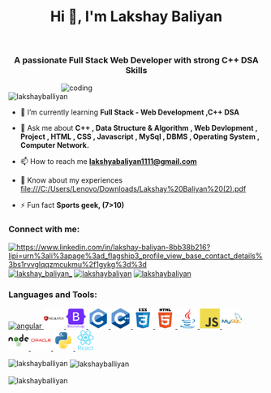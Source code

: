 <h1 align="center">Hi 👋, I'm Lakshay Baliyan</h1>
<img src="https://user-images.githubusercontent.com/74038190/240906093-9be4d344-6782-461a-b5a6-32a07bf7b34e.gif" alt="">

<h3 align="center">A passionate Full Stack Web Developer with strong C++ DSA Skills</h3>

<img align="right" width="400" src="https://user-images.githubusercontent.com/74038190/238353467-897cd757-ea1f-492d-aaf9-6d1674177e08.gif" alt="coding">

<p align="left"> <img src="https://komarev.com/ghpvc/?username=lakshayballiyan&label=Profile%20views&color=0e75b6&style=flat" alt="lakshayballiyan" /> </p>

- 🌱 I’m currently learning **Full Stack - Web Development ,C++ DSA**

- 💬 Ask me about **C++ , Data Structure & Algorithm , Web Devlopment , Project , HTML , CSS , Javascript , MySql , DBMS , Operating System , Computer Network.**

- 📫 How to reach me **lakshyabaliyan1111@gmail.com**

 - 📄 Know about my experiences [file:///C:/Users/Lenovo/Downloads/Lakshay%20Baliyan%20(2).pdf](file:///C:/Users/Lenovo/Downloads/Lakshay%20Baliyan%20(2).pdf)

- ⚡ Fun fact **Sports geek, (7>10)**


<h3 align="left">Connect with me:</h3>
<p align="left">
<a href="https://linkedin.com/in/https://www.linkedin.com/in/lakshay-baliyan-8bb38b216?lipi=urn%3ali%3apage%3ad_flagship3_profile_view_base_contact_details%3bs1rvvglqqzmcukmu%2f1gykg%3d%3d" target="blank"><img align="center" src="https://raw.githubusercontent.com/rahuldkjain/github-profile-readme-generator/master/src/images/icons/Social/linked-in-alt.svg" alt="https://www.linkedin.com/in/lakshay-baliyan-8bb38b216?lipi=urn%3ali%3apage%3ad_flagship3_profile_view_base_contact_details%3bs1rvvglqqzmcukmu%2f1gykg%3d%3d" height="30" width="40" /></a>
<a href="https://instagram.com/lakshay_baliyan_" target="blank"><img align="center" src="https://raw.githubusercontent.com/rahuldkjain/github-profile-readme-generator/master/src/images/icons/Social/instagram.svg" alt="lakshay_baliyan_" height="30" width="40" /></a>
<a href="https://www.leetcode.com/lakshaybaliyan" target="blank"><img align="center" src="https://raw.githubusercontent.com/rahuldkjain/github-profile-readme-generator/master/src/images/icons/Social/leet-code.svg" alt="lakshaybaliyan" height="30" width="40" /></a>
<a href="https://auth.geeksforgeeks.org/user/lakshaybaliyan" target="blank"><img align="center" src="https://raw.githubusercontent.com/rahuldkjain/github-profile-readme-generator/master/src/images/icons/Social/geeks-for-geeks.svg" alt="lakshaybaliyan" height="30" width="40" /></a>
</p>

<h3 align="left">Languages and Tools:</h3>
<p align="left"> <a href="https://angular.io" target="_blank" rel="noreferrer"> <img src="https://angular.io/assets/images/logos/angular/angular.svg" alt="angular" width="40" height="40"/> </a> <a href="https://angular.io" target="_blank" rel="noreferrer"> <img src="https://raw.githubusercontent.com/devicons/devicon/master/icons/angularjs/angularjs-original-wordmark.svg" alt="angularjs" width="40" height="40"/> </a> <a href="https://getbootstrap.com" target="_blank" rel="noreferrer"> <img src="https://raw.githubusercontent.com/devicons/devicon/master/icons/bootstrap/bootstrap-plain-wordmark.svg" alt="bootstrap" width="40" height="40"/> </a> <a href="https://www.cprogramming.com/" target="_blank" rel="noreferrer"> <img src="https://raw.githubusercontent.com/devicons/devicon/master/icons/c/c-original.svg" alt="c" width="40" height="40"/> </a> <a href="https://www.w3schools.com/cpp/" target="_blank" rel="noreferrer"> <img src="https://raw.githubusercontent.com/devicons/devicon/master/icons/cplusplus/cplusplus-original.svg" alt="cplusplus" width="40" height="40"/> </a> <a href="https://www.w3schools.com/css/" target="_blank" rel="noreferrer"> <img src="https://raw.githubusercontent.com/devicons/devicon/master/icons/css3/css3-original-wordmark.svg" alt="css3" width="40" height="40"/> </a> <a href="https://www.w3.org/html/" target="_blank" rel="noreferrer"> <img src="https://raw.githubusercontent.com/devicons/devicon/master/icons/html5/html5-original-wordmark.svg" alt="html5" width="40" height="40"/> </a> <a href="https://www.java.com" target="_blank" rel="noreferrer"> <img src="https://raw.githubusercontent.com/devicons/devicon/master/icons/java/java-original.svg" alt="java" width="40" height="40"/> </a> <a href="https://developer.mozilla.org/en-US/docs/Web/JavaScript" target="_blank" rel="noreferrer"> <img src="https://raw.githubusercontent.com/devicons/devicon/master/icons/javascript/javascript-original.svg" alt="javascript" width="40" height="40"/> </a> <a href="https://www.mysql.com/" target="_blank" rel="noreferrer"> <img src="https://raw.githubusercontent.com/devicons/devicon/master/icons/mysql/mysql-original-wordmark.svg" alt="mysql" width="40" height="40"/> </a> <a href="https://nodejs.org" target="_blank" rel="noreferrer"> <img src="https://raw.githubusercontent.com/devicons/devicon/master/icons/nodejs/nodejs-original-wordmark.svg" alt="nodejs" width="40" height="40"/> </a> <a href="https://www.oracle.com/" target="_blank" rel="noreferrer"> <img src="https://raw.githubusercontent.com/devicons/devicon/master/icons/oracle/oracle-original.svg" alt="oracle" width="40" height="40"/> </a> <a href="https://www.python.org" target="_blank" rel="noreferrer"> <img src="https://raw.githubusercontent.com/devicons/devicon/master/icons/python/python-original.svg" alt="python" width="40" height="40"/> </a> <a href="https://reactjs.org/" target="_blank" rel="noreferrer"> <img src="https://raw.githubusercontent.com/devicons/devicon/master/icons/react/react-original-wordmark.svg" alt="react" width="40" height="40"/> </a> </p>

<p><img align="left" src="https://github-readme-stats.vercel.app/api/top-langs?username=lakshayballiyan&show_icons=true&locale=en&layout=compact" alt="lakshayballiyan" /></p>

<p>&nbsp;<img align="center" src="https://github-readme-stats.vercel.app/api?username=lakshayballiyan&show_icons=true&locale=en" alt="lakshayballiyan" /></p>

<p><img align="center" src="https://github-readme-streak-stats.herokuapp.com/?user=lakshayballiyan&" alt="lakshayballiyan" /></p>

